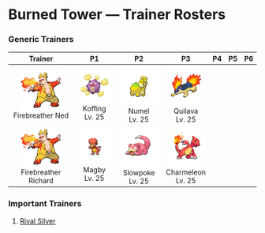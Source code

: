 # Burned Tower — Trainer Rosters

### Generic Trainers

| Trainer | P1 | P2 | P3 | P4 | P5 | P6 |
|:-------:|:--:|:--:|:--:|:--:|:--:|:--:|
| ![Firebreather Ned](../../assets/trainers/firebreather.png "Firebreather Ned")<br>Firebreather Ned | ![Koffing](../../assets/sprites/koffing/front.gif "Koffing")<br>Koffing<br>Lv. 25 | ![Numel](../../assets/sprites/numel/front.gif "Numel")<br>Numel<br>Lv. 25 | ![Quilava](../../assets/sprites/quilava/front.gif "Quilava")<br>Quilava<br>Lv. 25 |
| ![Firebreather Richard](../../assets/trainers/firebreather.png "Firebreather Richard")<br>Firebreather Richard | ![Magby](../../assets/sprites/magby/front.gif "Magby")<br>Magby<br>Lv. 25 | ![Slowpoke](../../assets/sprites/slowpoke/front.gif "Slowpoke")<br>Slowpoke<br>Lv. 25 | ![Charmeleon](../../assets/sprites/charmeleon/front.gif "Charmeleon")<br>Charmeleon<br>Lv. 25 |


### Important Trainers

1. [Rival Silver](important_trainers.md#rival-silver)
